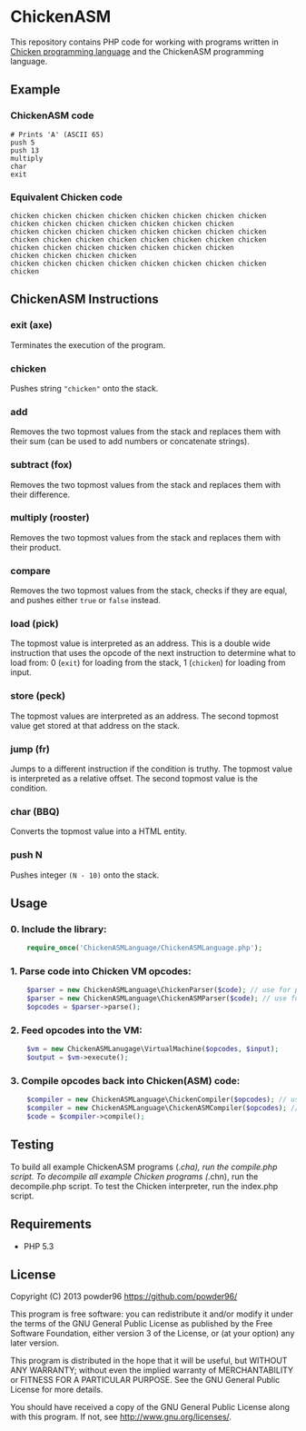 # ChickenASM

This repository contains PHP code for working with programs written in [Chicken programming language](http://torso.me/chicken) and the ChickenASM programming language.

## Example
### ChickenASM code
```
# Prints 'A' (ASCII 65)
push 5
push 13
multiply
char
exit
```
### Equivalent Chicken code
```
chicken chicken chicken chicken chicken chicken chicken chicken chicken chicken chicken chicken chicken chicken chicken
chicken chicken chicken chicken chicken chicken chicken chicken chicken chicken chicken chicken chicken chicken chicken chicken chicken chicken chicken chicken chicken chicken chicken
chicken chicken chicken chicken
chicken chicken chicken chicken chicken chicken chicken chicken chicken

```

## ChickenASM Instructions
### exit (axe)
Terminates the execution of the program.
### chicken
Pushes string `"chicken"` onto the stack.
### add
Removes the two topmost values from the stack and replaces them with their sum (can be used to add numbers or concatenate strings).
### subtract (fox)
Removes the two topmost values from the stack and replaces them with their difference.
### multiply (rooster)
Removes the two topmost values from the stack and replaces them with their product.
### compare
Removes the two topmost values from the stack, checks if they are equal, and pushes either `true` or `false` instead.
### load (pick)
The topmost value is interpreted as an address. This is a double wide instruction that uses the opcode of the next instruction to determine what to load from: 0 (`exit`) for loading from the stack, 1 (`chicken`) for loading from input.
### store (peck)
The topmost values are interpreted as an address. The second topmost value get stored at that address on the stack.
### jump (fr)
Jumps to a different instruction if the condition is truthy. The topmost value is interpreted as a relative offset. The second topmost value is the condition.
### char (BBQ)
Converts the topmost value into a HTML entity.
### push N
Pushes integer `(N - 10)` onto the stack.

## Usage
### 0. Include the library:

```php
	require_once('ChickenASMLanguage/ChickenASMLanguage.php');
```

### 1. Parse code into Chicken VM opcodes:

```php
	$parser = new ChickenASMLanguage\ChickenParser($code); // use for parsing Chicken code
	$parser = new ChickenASMLanguage\ChickenASMParser($code); // use for parsing ChickenASM code
	$opcodes = $parser->parse();
```

### 2. Feed opcodes into the VM:

```php
	$vm = new ChickenASMLanugage\VirtualMachine($opcodes, $input);
	$output = $vm->execute();
```

### 3. Compile opcodes back into Chicken(ASM) code:

```php
	$compiler = new ChickenASMLanguage\ChickenCompiler($opcodes); // use for building Chicken code
	$compiler = new ChickenASMLanguage\ChickenASMCompiler($opcodes); // use for building ChickenASM code
	$code = $compiler->compile();
```

## Testing
To build all example ChickenASM programs (*.cha), run the compile.php script. To decompile all example Chicken programs (*.chn), run the decompile.php script. To test the Chicken interpreter, run the index.php script.

## Requirements
* PHP 5.3

## License

Copyright (C) 2013 powder96 <https://github.com/powder96/>

This program is free software: you can redistribute it and/or modify
it under the terms of the GNU General Public License as published by
the Free Software Foundation, either version 3 of the License, or
(at your option) any later version.

This program is distributed in the hope that it will be useful,
but WITHOUT ANY WARRANTY; without even the implied warranty of
MERCHANTABILITY or FITNESS FOR A PARTICULAR PURPOSE.  See the
GNU General Public License for more details.

You should have received a copy of the GNU General Public License
along with this program.  If not, see <http://www.gnu.org/licenses/>.
